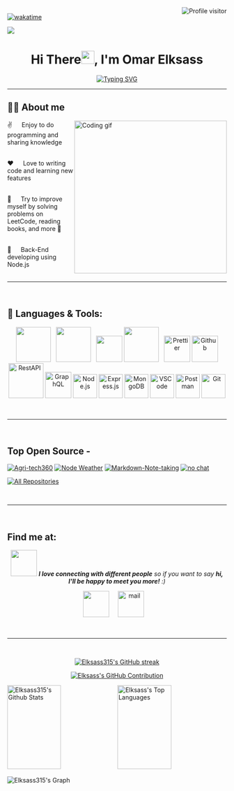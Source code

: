 <a href="https://komarev.com/ghpvc/?username=Elksass315">
  <img align="right" src="https://komarev.com/ghpvc/?username=Elksass315&label=Visitors&color=0e75b6&style=flat" alt="Profile visitor" />
</a>

[![wakatime](https://wakatime.com/badge/user/866e2327-7427-4564-adbe-69a93798bd6b.svg)](https://wakatime.com/@866e2327-7427-4564-adbe-69a93798bd6b)

<a href="https://github.com/Elksass315">
 <img src="https://github.githubassets.com/images/modules/site/social-cards/github-social.png" />
</a>

<h1 align="center">Hi There<img src="https://raw.githubusercontent.com/MartinHeinz/MartinHeinz/master/wave.gif" width="30px">, I'm Omar Elksass</h1>
<p align="center">
  <a href="https://git.io/typing-svg"><img src="https://readme-typing-svg.herokuapp.com?font=Fira+Code&weight=700&pause=1000&center=true&vCenter=true&random=false&width=500&lines=Back-End+Developer;Bachelor+of+AI" alt="Typing SVG" /></a></a>
</p>
<hr/>


## 🙋‍♂️ About me
<p>
  <img align="right" width="350" src="https://github.com/alsiam/alsiam/blob/main/assets/programmer.gif" alt="Coding gif" />

✌️ &emsp; Enjoy to do programming and sharing knowledge <br/><br/>

❤️ &emsp; Love to writing code and learning new features<br/><br/>

🌱 &emsp; Try to improve myself by solving problems on LeetCode, reading books, and more 💪<br/><br/>

🌱 &emsp; Back-End developing using Node.js<br/><br/>
</p>
<hr/>
<br/>

## 🚀 Languages & Tools:

<p align="center"> 
 <a href="https://www.javascript.com/" style="padding-right:8px;" href="#" target="_blank"> <img src="https://techstack-generator.vercel.app/js-icon.svg" width="80" height="80"/></a>
 <a href="https://www.typescript.com/" style="padding-right:8px;" href="#" target="_blank"> <img src="https://techstack-generator.vercel.app/ts-icon.svg" width="80" height="80"/></a>
 <a href="https://www.python.org" target="_blank"> <img src="https://techstack-generator.vercel.app/python-icon.svg" width="60" height="60"/></a>
 <a style="padding-right:8px;" href="https://www.mysql.com/" target="_blank"> <img src="https://techstack-generator.vercel.app/mysql-icon.svg" width="80" height="80"/></a> 
 <img alt="Prettier" src="https://techstack-generator.vercel.app/prettier-icon.svg" width="60" height="60" /></a>
 <a href="https://github.com/" target="_blank"><img alt="Github" src="https://techstack-generator.vercel.app/github-icon.svg" width="60" height="60" /></a>
 <a href="https://restfulapi.net/" target="_blank"><img alt="RestAPI" src="https://techstack-generator.vercel.app/restapi-icon.svg" width="80" height="80" /></a>
 <a href="https://graphql.org/" target="_blank"><img alt="GraphQL" src="https://techstack-generator.vercel.app/graphql-icon.svg" width="60" height="60" /></a>
 <a href="https://nodejs.org/en" target="_blank"><img alt="Node.js" width="55" height="55" src="https://skillicons.dev/icons?i=nodejs"/></a>
 <a href="https://expressjs.com/" target="_blank"><img alt="Express.js" width="55" height="55" src="https://skillicons.dev/icons?i=express"/></a>
 <a href="https://www.mongodb.com/" target="_blank"><img alt="MongoDB" width="55" height="55" src="https://skillicons.dev/icons?i=mongodb"/></a>
  <a href="https://code.visualstudio.com/" target="_blank"><img alt="VSCode" width="55" height="55" src="https://skillicons.dev/icons?i=vscode"/></a>
 <a href="https://postman.com" target="_blank"><img alt="Postman" width="55" height="55" src="https://skillicons.dev/icons?i=postman"/></a>
 <a href="https://git-scm.com/" target="_blank"><img alt="Git" width="55" height="55" src="https://skillicons.dev/icons?i=git"/></a>


</p>

<br/>
<hr/>
<br/>

## Top Open Source -


[![Agri-tech360](https://github-readme-stats.vercel.app/api/pin/?username=Elksass315&repo=Agri-tech360&border_color=7F3FBF&bg_color=0D1117&title_color=C9D1D9&text_color=8B949E&icon_color=7F3FBF)](https://github.com/Elksass315/Agri-tech360)
[![Node Weather](https://github-readme-stats.vercel.app/api/pin/?username=Elksass315&repo=node_Weather&border_color=7F3FBF&bg_color=0D1117&title_color=C9D1D9&text_color=8B949E&icon_color=7F3FBF)](https://github.com/Elksass315/node_Weather)
[![Markdown-Note-taking](https://github-readme-stats.vercel.app/api/pin/?username=Elksass315&repo=Markdown-Note-taking&border_color=7F3FBF&bg_color=0D1117&title_color=C9D1D9&text_color=8B949E&icon_color=7F3FBF)](https://github.com/Elksass315/Markdown-Note-taking)
[![no chat](https://github-readme-stats.vercel.app/api/pin/?username=Elksass315&repo=no_chat&border_color=7F3FBF&bg_color=0D1117&title_color=C9D1D9&text_color=8B949E&icon_color=7F3FBF)](https://github.com/Elksass315/no_chat)

<p align="left">
  <a href="https://github.com/Elksass315?tab=repositories" target="_blank"><img alt="All Repositories" title="All Repositories" src="https://img.shields.io/badge/-All%20Repos-2962FF?style=for-the-badge&logo=koding&logoColor=white"/></a>
</p>

<br/>
<hr/>
<br/>

## Find me at:
<p align="center">
<img src="https://media.giphy.com/media/LnQjpWaON8nhr21vNW/giphy.gif" width="60"> <em><b>I love connecting with different people</b> so if you want to say <b>hi, I'll be happy to meet you more!</b> :)</em>
</p>
<p align="center">
 <a href = "https://www.linkedin.com/in/omar-elksass/" target="_blank"><img width="60" height="60" src="https://skillicons.dev/icons?i=linkedin"/></a> &nbsp; &nbsp;
 <a href = "mailto:qsasomar@gmail.com" target="_blank"><img width="60" height="60" alt="mail" src="https://skillicons.dev/icons?i=gmail"/></a> &nbsp; &nbsp;

</p>

<br/>
<hr/>
<br/>

<p align="center">
  <a href="https://github.com/Elksass315">
    <img src="https://github-readme-streak-stats.herokuapp.com/?user=Elksass315&theme=radical&border=7F3FBF&background=0D1117" alt="Elksass315's GitHub streak"/>
  </a>
</p>

<p align="center">
  <a href="https://github.com/Elksass315">
    <img src="http://github-profile-summary-cards.vercel.app/api/cards/profile-details?username=Elksass315&theme=radical" alt="Elksass's GitHub Contribution"/>
  </a>
</p>

<a> 
    <a href="https://github.com/Elksass315"><img alt="Elksass315's Github Stats" src="https://denvercoder1-github-readme-stats.vercel.app/api?username=Elksass315&show_icons=true&count_private=true&theme=react&border_color=7F3FBF&bg_color=0D1117&title_color=F85D7F&icon_color=F8D866" height="192px" width="49.5%"/></a>
  <a href="https://github.com/ELksass315"><img alt="Elksass's Top Languages" src="https://denvercoder1-github-readme-stats.vercel.app/api/top-langs/?username=Elksass315&langs_count=8&layout=compact&theme=react&border_color=7F3FBF&bg_color=0D1117&title_color=F85D7F&icon_color=F8D866" height="192px" width="49.5%"/></a>
  <br/>
</a>

![Elksass315's Graph](https://github-readme-activity-graph.vercel.app/graph?username=Elksass315&custom_title=Elksass's%20GitHub%20Activity%20Graph&bg_color=0D1117&color=7F3FBF&line=7F3FBF&point=7F3FBF&area_color=FFFFFF&title_color=FFFFFF&area=true)
